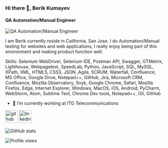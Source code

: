 ### Hi there 👋, Berik Kumayev
#### QA Automation/Manual Engineer 
![QA Automation/Manual Engineer ](www.linkedin.com/in/berik-kumayev)

I am Berik currently reside in California, San Jose. I do Automation/Manual testing for websites and web applications, I really enjoy being part of this environment and making product function well.

Skills: Selenium WebDriver, Selenium IDE, Postman API, Swagger, GTMetrix, Lighthouse, Webpagetest, SpeedLab, Python, JavaScript, SQL, MySQL, XPath, XML, HTML5, CSS3, JSON ,Agile, SCRUM, Waterfall, Confluence, MS Office, Google Drive, Notepad++, GitHub, Jira, Microsoft CRM, Confluence, Mozilla Observatory, Snyk, Google Chrome, Safari, Mozilla Firefox, Edge, Internet Explorer, Windows, MacOS, iOS, Android, PyCharm, WebStorm, Atom, Sublime Text, Chrome Dev tools, Notepad++, Git, GitHub

- 🔭 I’m currently working at ITG Telecommunications 


[<img src='https://cdn.jsdelivr.net/npm/simple-icons@3.0.1/icons/github.svg' alt='github' height='40'>](https://github.com/berik-k)  [<img src='https://cdn.jsdelivr.net/npm/simple-icons@3.0.1/icons/linkedin.svg' alt='linkedin' height='40'>](https://www.linkedin.com/in/www.linkedin.com/in/berik-kumayev/)  

![GitHub stats](https://github-readme-stats.vercel.app/api?username=berik-k&show_icons=true)  

![Profile views](https://gpvc.arturio.dev/berik-k)  
